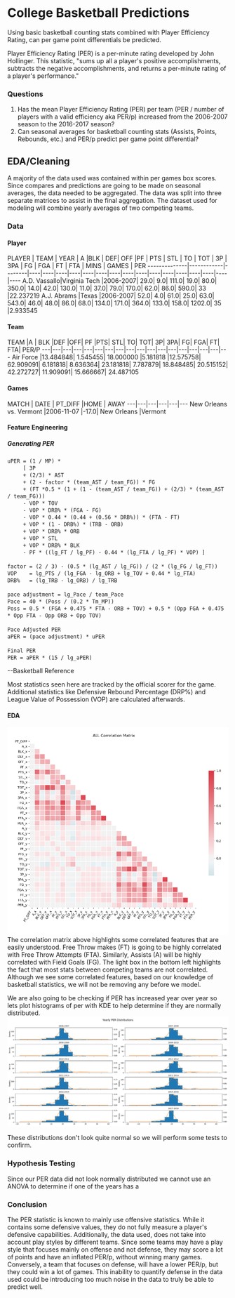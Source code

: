 # College Basketball Predictions  
Using basic basketball counting stats combined with Player Efficiency Rating, can per game point differentials be predicted.  

Player Efficiency Rating (PER) is a per-minute rating developed by John Hollinger.  This statistic, "sums up all a player's positive accomplishments, subtracts the negative accomplishments, and returns a per-minute rating of a player's performance."  

### Questions
1. Has the mean Player Efficiency Rating (PER) per team (PER / number of players with a valid efficiency aka PER/p) increased from the 2006-2007 season to the 2016-2017 season?
2. Can seasonal averages for basketball counting stats (Assists, Points, Rebounds, etc.) and
PER/p predict per game point differential?

## EDA/Cleaning
A majority of the data used was contained within per games box scores.  Since compares and predictions are going to be made on seasonal averages, the data needed to be aggregated.  The data was split into three separate matrices to assist in the final aggregation.  The dataset used for modeling will combine yearly averages of two competing teams.

### Data
#### Player
PLAYER |	TEAM |	YEAR |	A 	|BLK |	DEF| 	OFF |PF |	PTS |	STL |	TO |	TOT |	3P |	3PA |	FG |	FGA |	FT |	FTA |	MINS |	GAMES |	PER
--------------|------------|--------|----|----|----|----|----|----|----|----|----|----|----|----|----|----|----|----
A.D. Vassallo|Virginia Tech 	|2006-2007| 	29.0| 	9.0| 	111.0| 	19.0| 	80.0| 	350.0| 	14.0| 	42.0| 	130.0| 	11.0| 	37.0| 	79.0| 	170.0| 	62.0| 	86.0| 	590.0| 	33 	|22.237219
A.J. Abrams 	|Texas 	|2006-2007| 	52.0| 	4.0| 	61.0| 	25.0| 	63.0| 	543.0| 	46.0| 	48.0| 	86.0| 	68.0| 	134.0| 	171.0| 	364.0| 	133.0| 	158.0| 	1202.0| 	35 	|2.933545
#### Team
TEAM 	|A |	BLK 	|DEF 	|OFF| 	PF 	|PTS| 	STL| 	TO| 	TOT| 	3P| 	3PA| 	FG| 	FGA| 	FT| 	FTA| 	PER/P
---|---|---|---|---|---|---|---|---|---|---|---|---|---|---|---|---|---
Air Force 	|13.484848| 	1.545455| 	18.000000 	|5.181818 	|12.575758| 	62.909091| 	6.181818| 	8.636364| 	23.181818| 	7.787879| 	18.848485| 	20.515152| 	42.272727| 	11.909091| 	15.666667| 	24.487105

#### Games
MATCH 	| DATE | 	PT_DIFF 	|HOME | 	AWAY
---|---|---|---|---|---
New Orleans vs. Vermont 	|2006-11-07 	|-17.0| 	New Orleans 	|Vermont




#### Feature Engineering
##### Generating PER
```
uPER = (1 / MP) *
     [ 3P
     + (2/3) * AST
     + (2 - factor * (team_AST / team_FG)) * FG
     + (FT *0.5 * (1 + (1 - (team_AST / team_FG)) + (2/3) * (team_AST / team_FG)))
     - VOP * TOV
     - VOP * DRB% * (FGA - FG)
     - VOP * 0.44 * (0.44 + (0.56 * DRB%)) * (FTA - FT)
     + VOP * (1 - DRB%) * (TRB - ORB)
     + VOP * DRB% * ORB
     + VOP * STL
     + VOP * DRB% * BLK
     - PF * ((lg_FT / lg_PF) - 0.44 * (lg_FTA / lg_PF) * VOP) ]

factor = (2 / 3) - (0.5 * (lg_AST / lg_FG)) / (2 * (lg_FG / lg_FT))
VOP    = lg_PTS / (lg_FGA - lg_ORB + lg_TOV + 0.44 * lg_FTA)
DRB%   = (lg_TRB - lg_ORB) / lg_TRB

pace adjustment = lg_Pace / team_Pace
Pace = 40 * (Poss / (0.2 * Tm_MP))
Poss = 0.5 * (FGA + 0.475 * FTA - ORB + TOV) + 0.5 * (Opp FGA + 0.475 * Opp FTA - Opp ORB + Opp TOV)

Pace Adjusted PER
aPER = (pace adjustment) * uPER

Final PER
PER = aPER * (15 / lg_aPER)
```
--Basketball Reference

Most statistics seen here are tracked by the official scorer for the game.  Additional statistics like Defensive Rebound Percentage (DRP%) and League Value of Possession (VOP) are calculated afterwards.


#### EDA
![Correlation Matrix of both team features](figs/ALL_Correlation_Matrix.png)
The correlation matrix above highlights some correlated features that are easily understood.  Free Throw makes (FT) is going to be highly correlated with Free Throw Attempts (FTA).  Similarly, Assists (A) will be highly correlated with Field Goals (FG).  The light box in the bottom left highlights the fact that most stats between competing teams are not correlated.  Although we see some correlated features, based on our knowledge of basketball statistics, we will not be removing any before we model.  

We are also going to be checking if PER has increased year over year so lets plot histograms of per with KDE to help determine if they are normally distributed.  
![Yearly PER histograms](figs/Yearly_Per_Distributions.png)

These distributions don't look quite normal so we will perform some tests to confirm.

### Hypothesis Testing
Since our PER data did not look normally distributed we cannot use an ANOVA to determine if one of the years has a

### Conclusion
The PER statistic is known to mainly use offensive statistics.  While it contains some defensive values, they do not fully measure a player's defensive capabilities.  Additionally, the data used, does not take into account play styles by different teams.  Since some teams may have a play style that focuses mainly on offense and not defense, they may score a lot of points and have an inflated PER/p, without winning many games.  Conversely, a team that focuses on defense, will have a lower PER/p, but they could win a lot of games. This inability to quantify defense in the data used could be introducing too much noise in the data to truly be able to predict well.
